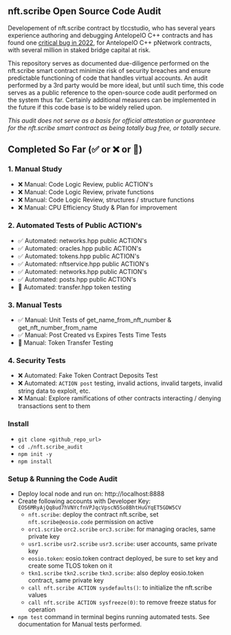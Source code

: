 
## nft.scribe Open Source Code Audit

Developement of nft.scribe contract by tlccstudio, who has several years experience authoring and debugging AntelopeIO C++ contracts and has found one [critical bug in 2022](https://dailytelos.net/wp-content/uploads/2023/09/critical_bug-1.jpg), for AntelopeIO C++ pNetwork contracts, with several million in staked bridge capital at risk.

This repository serves as documented due-diligence performed on the nft.scribe smart contract minimize risk of security breaches and ensure predictable functioning of code that handles virtual accounts.  An audit performed by a 3rd party would be more ideal, but until such time, this code serves as a public reference to the open-source code audit performed on the system thus far.  Certainly additional measures can be implemented in the future if this code base is to be widely relied upon.

*This audit does not serve as a basis for official attestation or guaranteee for the nft.scribe smart contract as being totally bug free, or totally secure.*

## Completed So Far (✅ or ❌ or 👷)
### 1. Manual Study
- ❌ Manual: Code Logic Review, public ACTION's
- ❌ Manual: Code Logic Review, private functions
- ❌ Manual: Code Logic Review, structures / structure functions
- ❌ Manual: CPU Efficiency Study & Plan for improvement
### 2. Automated Tests of Public ACTION's
- ✅ Automated: networks.hpp public ACTION's
- ✅ Automated: oracles.hpp public ACTION's
- ✅ Automated: tokens.hpp public ACTION's
- ✅ Automated: nftservice.hpp public ACTION's
- ✅ Automated: networks.hpp public ACTION's
- ✅ Automated: posts.hpp public ACTION's
- 👷 Automated: transfer.hpp token testing
### 3. Manual Tests
- ✅ Manual: Unit Tests of get_name_from_nft_number & get_nft_number_from_name
- ✅ Manual: Post Created vs Expires Tests Time Tests
- 👷 Manual: Token Transfer Testing
### 4. Security Tests
- ❌ Automated: Fake Token Contract Deposits Test
- ❌ Automated: `ACTION post` testing, invalid actions, invalid targets, invalid string data to exploit, etc.
- ❌ Manual: Explore ramifications of other contracts interacting / denying transactions sent to them

### Install
- `git clone <github_repo_url>`
- `cd ./nft.scribe_audit`
- `npm init -y`
- `npm install`

### Setup & Running the Code Audit
- Deploy local node and run on: http://localhost:8888
- Create following accounts with Developer Key: `EOS6MRyAjQq8ud7hVNYcfnVPJqcVpscN5So8BhtHuGYqET5GDW5CV`
    - `nft.scribe`: deploy the contract nft.scribe, set `nft.scribe@eosio.code` permission on active
    - `orc1.scribe` `orc2.scribe` `orc3.scribe`: for managing oracles, same private key
    - `usr1.scribe` `usr2.scribe` `usr3.scribe`: user accounts, same private key
    - `eosio.token`: eosio.token contract deployed, be sure to set key and create some TLOS token on it
    - `tkn1.scribe` `tkn2.scribe` `tkn3.scribe`: also deploy eosio.token contract, same private key
    - `call nft.scribe ACTION sysdefaults()`: to initialize the nft.scribe values
    - `call nft.scribe ACTION sysfreeze(0)`: to remove freeze status for operation
- `npm test` command in terminal begins running automated tests.  See documentation for Manual tests performed.

